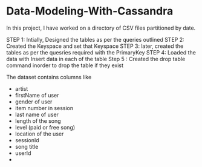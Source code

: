 # Data-Modeling-With-Cassandra


In this project, I have worked on a directory of CSV files partitioned by date.

STEP 1: Intially, Designed the tables as per the queries outlined
STEP 2: Created the Keyspace and set that Keyspace 
STEP 3: later, created the tables as per the quesries required with the PrimaryKey
STEP 4: Loaded the data with Insert data in each of the table
Step 5 : Created the drop table command inorder to drop the table if they exist


The dataset contains columns like
- artist 
- firstName of user
- gender of user
- item number in session
- last name of user
- length of the song
- level (paid or free song)
- location of the user
- sessionId
- song title
- userId
-


